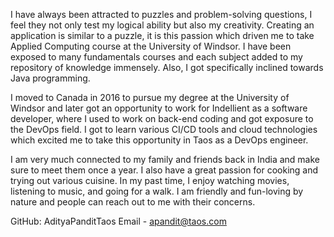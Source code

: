 I have always been attracted to puzzles and problem-solving questions, I feel they not only test my logical ability but also my creativity.
Creating an application is similar to a puzzle, it is this passion which driven me to take Applied Computing course at the University of Windsor.
I have been exposed to many fundamentals courses and each subject added to my repository of knowledge immensely. Also, I got specifically inclined towards Java programming.

I moved to Canada in 2016 to pursue my degree at the University of Windsor and later got an opportunity to work for Indellient as a software developer,
where I used to work on back-end coding and got exposure to the DevOps field. I got to learn various CI/CD tools and cloud technologies which excited me
to take this opportunity in Taos as a DevOps engineer.

I am very much connected to my family and friends back in India and make sure to meet them once a year. I  also have a great
passion for cooking and trying out various cuisine. In my past time, I enjoy watching movies, listening to music, and going for a walk.
I am friendly and fun-loving by nature and people can reach out to me with their concerns.

GitHub: AdityaPanditTaos
Email - apandit@taos.com
